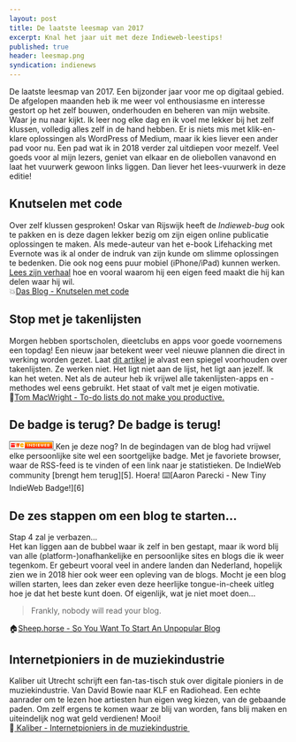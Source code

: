 ```yaml
---
layout: post
title: De laatste leesmap van 2017
excerpt: Knal het jaar uit met deze Indieweb-leestips!
published: true
header: leesmap.png
syndication: indienews
---
```

De laatste leesmap van 2017. Een bijzonder jaar voor me op digitaal gebied. De afgelopen maanden heb ik me weer vol enthousiasme en interesse gestort op het zelf bouwen, onderhouden en beheren van mijn website. Waar je nu naar kijkt. Ik leer nog elke dag en ik voel me lekker bij het zelf klussen, volledig alles zelf in de hand hebben. Er is niets mis met klik-en-klare oplossingen als WordPress of Medium, maar ik kies liever een ander pad voor nu. Een pad wat ik in 2018 verder zal uitdiepen voor mezelf. Veel goeds voor al mijn lezers, geniet van elkaar en de oliebollen vanavond en laat het vuurwerk gewoon links liggen. Dan liever het lees-vuurwerk in deze editie!

## Knutselen met code
Over zelf klussen gesproken! Oskar van Rijswijk heeft de *Indieweb-bug* ook te pakken en is deze dagen lekker bezig om zijn eigen online publicatie oplossingen te maken. Als mede-auteur van het e-book Lifehacking met Evernote was ik al onder de indruk van zijn kunde om slimme oplossingen te bedenken. Die ook nog eens puur mobiel (iPhone/iPad) kunnen werken. [Lees zijn verhaal][1] hoe en vooral waarom hij een eigen feed maakt die hij kan delen waar hij wil.   
💥[Das Blog - Knutselen met code][2]

## Stop met je takenlijsten
Morgen hebben sportscholen, dieetclubs en apps voor goede voornemens een topdag! Een nieuw jaar betekent weer veel nieuwe plannen die direct in werking worden gezet. Laat [dit artikel][3] je alvast een spiegel voorhouden over takenlijsten. Ze werken niet. Het ligt niet aan de lijst, het ligt aan jezelf. Ik kan het weten. Net als de auteur heb ik vrijwel alle takenlijsten-apps en -methodes wel eens gebruikt. Het staat of valt met je eigen motivatie.   
📌[Tom MacWright - To-do lists do not make you productive.][4]

## De badge is terug? De badge is terug!

<a href="https://indieweb.org/">
  <img src="/images/indieweb-badge.png" width="80" height="15" style="image-rendering:pixelated;">
</a>
Ken je deze nog? In de begindagen van de blog had vrijwel elke persoonlijke site wel een soortgelijke badge. Met je favoriete browser, waar de RSS-feed is te vinden of een link naar je statistieken. De IndieWeb community [brengt hem terug][5]. Hoera!  
⌨️[Aaron Parecki - New Tiny IndieWeb Badge!][6]

## De zes stappen om een blog te starten...
Stap 4 zal je verbazen...  
Het kan liggen aan de bubbel waar ik zelf in ben gestapt, maar ik word blij van alle (platform-)onafhankelijke en persoonlijke sites en blogs die ik weer tegenkom. Er gebeurt vooral veel in andere landen dan Nederland, hopelijk zien we in 2018 hier ook weer een opleving van de blogs. Mocht je een blog willen starten, lees dan zeker even deze heerlijke tongue-in-cheek uitleg hoe je dat het beste kunt doen. Of eigenlijk, wat je niet moet doen...
> Frankly, nobody will read your blog. 

🏠[Sheep.horse - So You Want To Start An Unpopular Blog][7]

## Internetpioniers in de muziekindustrie 
Kaliber uit Utrecht schrijft een fan-tas-tisch stuk over digitale pioniers in de muziekindustrie. Van David Bowie naar KLF en Radiohead. Een echte aanrader om te lezen hoe artiesten hun eigen weg kiezen, van de gebaande paden. Om zelf ergens te komen waar ze blij van worden, fans blij maken en uiteindelijk nog wat geld verdienen! Mooi!  
🎹[ Kaliber - Internetpioniers in de muziekindustrie ][8]


[1]:	https://dasblog.svbtle.com/knutselen-met-code
[2]:	https://dasblog.svbtle.com/knutselen-met-code
[3]:	https://macwright.org/2015/09/10/todo.html
[4]:	https://macwright.org/2015/09/10/todo.html
[5]:	https://aaronparecki.com/2017/12/30/7/indieweb-badge
[6]:	https://aaronparecki.com/2017/12/30/7/indieweb-badge
[7]:	https://sheep.horse/2017/4/so_you_want_to_start_an_unpopular_blog.html
[8]:	https://kaliber.net/inventors/internetpioniers-in-de-muziekindustrie
